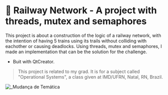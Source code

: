 # 🚦 Railway Network - A project with threads, mutex and semaphores
This project is about a construction of the logic of a railway network, with the intention of having 5 trains using its trails without colliding with eachother or causing deadlocks. Using threads, mutex and semaphores, I made an implementation that can be the solution for the challenge. 
- Buit with QtCreator.

> This project is related to my grad. It is for a subject called "Operational Systems", a class given at IMD/UFRN, Natal, RN, Brazil.


![_Mudança de Temática](https://github.com/julianapequeno/rail-network/assets/74052068/16eb0ac5-ab66-41a7-aa54-2aef005cff4e)

